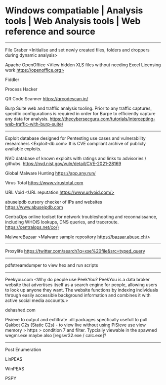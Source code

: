 # Windows compatiable | Analysis tools | Web Analysis tools | Web reference and source 

***********************

File Graber <Initialise and set newly created files, folders and droppers during dynamic analysis>

Apache OpenOffice <View hidden XLS files without needing Excel Licensing work https://openoffice.org>

Fiddler <Analyse dynamic network traffic> 

Process Hacker <Analyse processees during dynamic mode>

QR Code Scanner <https://qrcodescan.in/>

Burp Suite web and trafflic analysis tooling. Prior to any traffic captures, specific configurations is required in order for Burpe to efficiently capture any data for analysis. <https://thecybersecguru.com/tutorials/intercepting-web-traffic-with-burp-suite/>

***********************

Exploit database designed for Pentesting use cases and vulnerability researchers <Exploit-db.com>
It is CVE compliant archive of publicly available exploits.

NVD database of known exploits with ratings and links to advisories / githubs. <https://nvd.nist.gov/vuln/detail/CVE-2021-28169>

Global Malware Hunting <https://app.any.run/>

Virus Total <https://www.virustotal.com>

URL Void <URL reputation https://www.urlvoid.com/>

abuseipdb cursory checker of IPs and websites <https://www.abuseipdb.com>

CentraOps online toolset for network troubleshooting and reconnaissance, including WHOIS lookups, DNS queries, and traceroute. <https://centralops.net/co/)> 

MalwareBazaar <Malware sample repository https://bazaar.abuse.ch/>

***********************

Proxylife <https://twitter.com/search?q=xxe%20file&src=typed_query>

***********************

pdfstreamdumper to view hex and run scripts

***********************

Peekyou.com <Why do people use PeekYou?
PeekYou is a data broker website that advertises itself as a search engine for people, allowing users to look up anyone they want. The website functions by indexing individuals 
through easily accessible background information and combines it with active social media accounts.>

dehashed.com 

Pisieve to output and exfiltrate .dll packages specfically usefull to pull Qakbot C2s (Static C2s) - to view live without using PiSieve use
view memory > https > condition 7 and filter. Typcially viewable in the spawned wegmr.exe maybe also [regsvr32.exe / calc.exe]?

***********************

Post Enumeration 

LinPEAS

WinPEAS

PSPY

